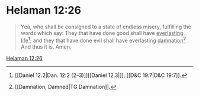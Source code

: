 # Helaman 12:26

> Yea, who shall be consigned to a state of endless misery, fulfilling the words which say: They that have done good shall have <u>everlasting life</u>[^a]; and they that have done evil shall have everlasting <u>damnation</u>[^b] . And thus it is. Amen.

[Helaman 12:26](https://www.churchofjesuschrist.org/study/scriptures/bofm/hel/12?lang=eng&id=p26#p26)


[^a]: [[Daniel 12.2|Dan. 12:2 (2–3)]][[Daniel 12.3|]]; [[D&C 19.7|D&C 19:7]].  
[^b]: [[Damnation, Damned|TG Damnation]].  
